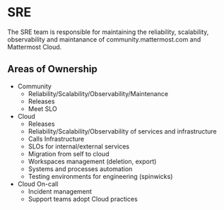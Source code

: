 # SRE

The SRE team is responsible for maintaining the reliability, scalability, observability and maintanance of community.mattermost.com and Mattermost Cloud.

## Areas of Ownership
- Community
  - Reliability/Scalability/Observability/Maintenance
  - Releases
  - Meet SLO
- Cloud 
  - Releases
  - Reliability/Scalability/Observability of services and infrastructure
  - Calls Infrastructure
  - SLOs for internal/external services
  - Migration from self to cloud
  - Workspaces management (deletion, export)
  - Systems and processes automation
  - Testing environments for engineering (spinwicks)
- Cloud On-call
  - Incident management
  - Support teams adopt Cloud practices
